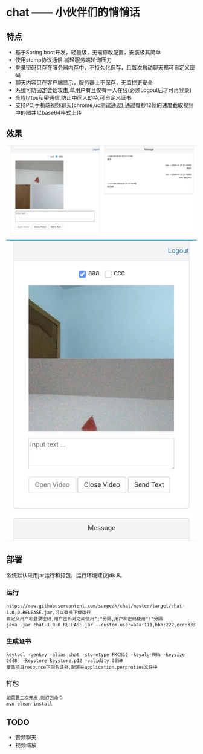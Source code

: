 # chat —— 小伙伴们的悄悄话

## 特点
* 基于Spring boot开发，轻量级，无需修改配置，安装极其简单
* 使用stomp协议通信,减轻服务端轮询压力
* 登录密码只存在服务器内存中，不持久化保存，且每次启动聊天都可自定义密码
* 聊天内容只在客户端显示，服务器上不保存，无监控更安全
* 系统可防固定会话攻击,单用户有且仅有一人在线(必须Logout后才可再登录)
* 全程https私密通信,防止中间人劫持,可自定义证书
* 支持PC,手机端视频聊天(chrome,uc测试通过),通过每秒12帧的速度截取视频中的图并以base64格式上传

## 效果
![pc端效果](https://raw.githubusercontent.com/sunpeak/chat/master/chat.png)
![手机端效果](https://raw.githubusercontent.com/sunpeak/chat/master/chat1.png)

## 部署
系统默认采用jar运行和打包，运行环境建议jdk 8。

### 运行
    https://raw.githubusercontent.com/sunpeak/chat/master/target/chat-1.0.0.RELEASE.jar,可以直接下载运行
    自定义用户和登录密码,用户密码对之间使用";"分隔,用户和密码使用":"分隔
	java -jar chat-1.0.0.RELEASE.jar --custom.user=aaa:111,bbb:222,ccc:333

### 生成证书
    keytool -genkey -alias chat -storetype PKCS12 -keyalg RSA -keysize 2048  -keystore keystore.p12 -validity 3650
    覆盖项目resource下同名证书,配置在application.perproties文件中

### 打包
    如需要二次开发,则打包命令
    mvn clean install

## TODO
* 音频聊天
* 视频缩放
